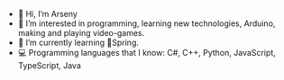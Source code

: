 - 👋 Hi, I’m Arseny
- 👀 I’m interested in programming, learning new technologies, Arduino, making and playing video-games.
- 🌱 I’m currently learning 🍃Spring.
- 💻 Programming languages that I know: C#, C++, Python, JavaScript, TypeScript, Java
